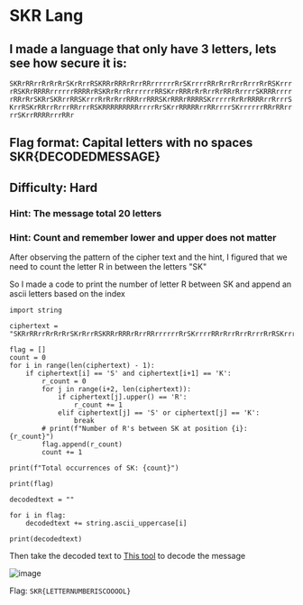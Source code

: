 # SKR Lang

## I made a language that only have 3 letters, lets see how secure it is:
```SKRrRRrrRrRrRrSKrRrrRSKRRrRRRrRrrRRrrrrrrRrSKrrrrRRrRrrRrrRrrrRrRSKrrrrRSKRrRRRRrrrrrrRRRRrRSKRrRrrRrrrrrrRRSKrrRRRrRrRrrRrRRrRrrrrSKRRRrrrrrRRrRrSKRrSKRrrRRSKrrrRrRrRrrRRRrrRRRSKrRRRrRRRRSKrrrrrRrRrRRRRrrRrrrSKrrRSKrRRrrRrrrRRrrrRSKRRRRRRRRRrrrrRrSKrrRRRRRrrRRrrrrSKrrrrrrRRrRRrrrrSKrrRRRRrrrRRr```
## Flag format: Capital letters with no spaces SKR{DECODEDMESSAGE}
## Difficulty: Hard

### Hint: The message total 20 letters
### Hint: Count and remember lower and upper does not matter


After observing the pattern of the cipher text and the hint, I figured that we need to count the letter R in between the letters "SK"

So I made a code to print the number of letter R between SK and append an ascii letters based on the index


```
import string

ciphertext = "SKRrRRrrRrRrRrSKrRrrRSKRRrRRRrRrrRRrrrrrrRrSKrrrrRRrRrrRrrRrrrRrRSKrrrrRSKRrRRRRrrrrrrRRRRrRSKRrRrrRrrrrrrRRSKrrRRRrRrRrrRrRRrRrrrrSKRRRrrrrrRRrRrSKRrSKRrrRRSKrrrRrRrRrrRRRrrRRRSKrRRRrRRRRSKrrrrrRrRrRRRRrrRrrrSKrrRSKrRRrrRrrrRRrrrRSKRRRRRRRRRrrrrRrSKrrRRRRRrrRRrrrrSKrrrrrrRRrRRrrrrSKrrRRRRrrrRRr"

flag = []
count = 0
for i in range(len(ciphertext) - 1):
    if ciphertext[i] == 'S' and ciphertext[i+1] == 'K':
        r_count = 0
        for j in range(i+2, len(ciphertext)):
            if ciphertext[j].upper() == 'R':
                r_count += 1
            elif ciphertext[j] == 'S' or ciphertext[j] == 'K':
                break
        # print(f"Number of R's between SK at position {i}: {r_count}")
        flag.append(r_count)
        count += 1

print(f"Total occurrences of SK: {count}")

print(flag)

decodedtext = ""

for i in flag:
    decodedtext += string.ascii_uppercase[i]

print(decodedtext)
```

Then take the decoded text to [This tool](https://www.dcode.fr/rot1-cipher) to decode the message

![image](https://github.com/user-attachments/assets/b97c58c1-8919-4ae0-a2fb-91ca91eaf234)

Flag: ```SKR{LETTERNUMBERISCOOOOL}```
